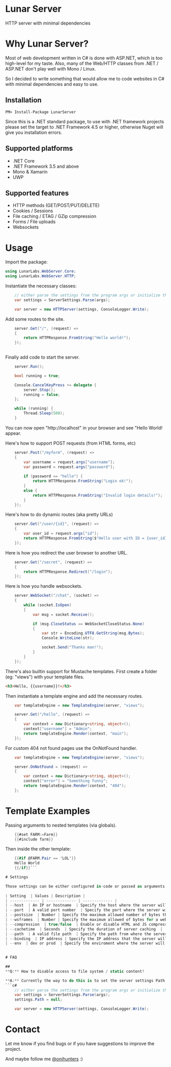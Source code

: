 # Lunar Server
HTTP server with minimal dependencies 

# Why Lunar Server?
Most of web development written in C# is done with ASP.NET, which is too high-level for my taste.
Also, many of the Web/HTTP classes from .NET / ASP.NET don't play well with Mono / Linux.


So I decided to write something that would allow me to code websites in C# with minimal dependencies and easy to use.

## Installation

    PM> Install-Package LunarServer

Since this is a .NET standard package, to use with .NET framework projects please set the target to .NET Framework 4.5 or higher, otherwise Nuget will give you installation errors.

## Supported platforms

- .NET Core
- .NET Framework 3.5 and above
- Mono & Xamarin
- UWP

## Supported features

- HTTP methods (GET/POST/PUT/DELETE)
- Cookies / Sessions
- File caching / ETAG / GZip compression
- Forms / File uploads
- Websockets

# Usage

Import the package:

```c#
using LunarLabs.WebServer.Core;
using LunarLabs.WebServer.HTTP;
```

Instantiate the necessary classes:

```c#
	// either parse the settings from the program args or initialize them manually
	var settings = ServerSettings.Parse(args);

	var server = new HTTPServer(settings, ConsoleLogger.Write);
```

Add some routes to the site.

```c#
	server.Get("/", (request) =>
	{
		return HTTPResponse.FromString("Hello world!");
	});
	
```

Finally add code to start the server.
```c#
	server.Run();

	bool running = true;

	Console.CancelKeyPress += delegate {
		server.Stop();
		running = false;
	};

	while (running) {
		Thread.Sleep(500);
	}
```

You can now open "http://localhost" in your browser and see "Hello World! appear.

Here's how to support POST requests (from HTML forms, etc)
```c#
	server.Post("/myform", (request) =>
	{		
		var username = request.args["username"];
		var password = request.args["password"];
		
		if (password == "hello") {
			return HTTPResponse.FromString("Login ok!");
		}
		else {
			return HTTPResponse.FromString("Invalid login details!");
		}		
	});	
```

Here's how to do dynamic routes (aka pretty URLs)
```c#
	server.Get("/user/{id}", (request) =>
	{		
		var user_id = request.args["id"];
		return HTTPResponse.FromString($"Hello user with ID = {user_id}!");
	});	
```

Here is how you redirect the user browser to another URL.
```c#
	server.Get("/secret", (request) =>
	{				
		return HTTPResponse.Redirect("/login");
	});	
```

Here is how you handle websockets.
```c#
	server.WebSocket("/chat", (socket) =>
	{
		while (socket.IsOpen)
		{
			var msg = socket.Receive();

			if (msg.CloseStatus == WebSocketCloseStatus.None)
			{
				var str = Encoding.UTF8.GetString(msg.Bytes);
				Console.WriteLine(str);

				socket.Send("Thanks man!");
			}
		}
	});
```

There's also builtin support for Mustache templates.
First create a folder (eg: "views") with your template files.

```html
<h3>Hello, {{username}}!</h3>
```

Then instantiate a template engine and add the necessary routes.
```c#	
	var templateEngine = new TemplateEngine(server, "views");

	server.Get("/hello", (request) =>
	{
		var context = new Dictionary<string, object>();
		context["username"] = "Admin";
		return templateEngine.Render(context, "main");
	});
```

For custom 404 not found pages use the OnNotFound handler.

```c#	
	var templateEngine = new TemplateEngine(server, "views");

	server.OnNotFound = (request) =>
	{
		var context = new Dictionary<string, object>();
		context["error"] = "Something funny";
		return templateEngine.Render(context, "404");
	};
```

# Template Examples

Passing arguments to nested templates (via globals).

```c#	
	{{#set FARM:=Farm}}
	{{#include farm}}	
```
Then inside the other template:

```c#	
	{{#if @FARM.Pair == 'LOL'}}
	Hello World
	{{/if}}```

# Settings

Those settings can be either configured in-code or passed as arguments to the server.
			
| Setting  | Values | Description |
| ------------- | ------------- | ------------- |
| --host  | An IP or hostname  | Specify the host where the server will be running, without this, localhost is assumed.  |
| --port  | A valid port number  | Specify the port where the server will be listening  |
| --postsize  | Number | Specify the maximum allowed number of bytes that is accepted via a POST request, pass 0 to disable POST  |
| --wsframes  | Number | Specify the maximum allowed of bytes for a websocket frame |
| --compression  | true/false  | Enable or disable HTML and JS compression |
| --cachetime  | Seconds  | Specify the duration of server caching  |
| --path  | A valid file path  | Specify the path from where the server will be serving files  |
| --binding  | IP address | Specify the IP address that the server will accept connections from, if not specified it will accept every ip address |
| --env  | dev or prod  | Specify the enviroment where the server will run |

			
# FAQ

##
**Q:** How to disable access to file system / static content? 

**A:** Currently the way to do this is to set the server settings Path to null.
```c#
	// either parse the settings from the program args or initialize them manually
	var settings = ServerSettings.Parse(args);
	settings.Path = null;

	var server = new HTTPServer(settings, ConsoleLogger.Write);
```

# Contact

Let me know if you find bugs or if you have suggestions to improve the project.

And maybe follow me [@onihunters](https://twitter.com/onihunters) :)
